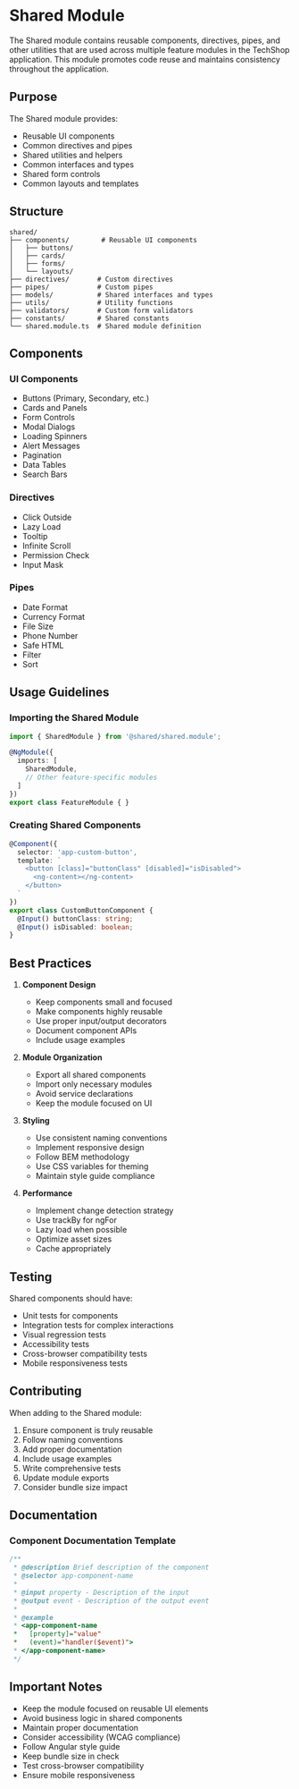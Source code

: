 # Shared Module

The Shared module contains reusable components, directives, pipes, and other utilities that are used across multiple feature modules in the TechShop application. This module promotes code reuse and maintains consistency throughout the application.

## Purpose

The Shared module provides:
- Reusable UI components
- Common directives and pipes
- Shared utilities and helpers
- Common interfaces and types
- Shared form controls
- Common layouts and templates

## Structure

```
shared/
├── components/        # Reusable UI components
│   ├── buttons/
│   ├── cards/
│   ├── forms/
│   └── layouts/
├── directives/       # Custom directives
├── pipes/            # Custom pipes
├── models/           # Shared interfaces and types
├── utils/            # Utility functions
├── validators/       # Custom form validators
├── constants/        # Shared constants
└── shared.module.ts  # Shared module definition
```

## Components

### UI Components
- Buttons (Primary, Secondary, etc.)
- Cards and Panels
- Form Controls
- Modal Dialogs
- Loading Spinners
- Alert Messages
- Pagination
- Data Tables
- Search Bars

### Directives
- Click Outside
- Lazy Load
- Tooltip
- Infinite Scroll
- Permission Check
- Input Mask

### Pipes
- Date Format
- Currency Format
- File Size
- Phone Number
- Safe HTML
- Filter
- Sort

## Usage Guidelines

### Importing the Shared Module

```typescript
import { SharedModule } from '@shared/shared.module';

@NgModule({
  imports: [
    SharedModule,
    // Other feature-specific modules
  ]
})
export class FeatureModule { }
```

### Creating Shared Components

```typescript
@Component({
  selector: 'app-custom-button',
  template: `
    <button [class]="buttonClass" [disabled]="isDisabled">
      <ng-content></ng-content>
    </button>
  `
})
export class CustomButtonComponent {
  @Input() buttonClass: string;
  @Input() isDisabled: boolean;
}
```

## Best Practices

1. **Component Design**
   - Keep components small and focused
   - Make components highly reusable
   - Use proper input/output decorators
   - Document component APIs
   - Include usage examples

2. **Module Organization**
   - Export all shared components
   - Import only necessary modules
   - Avoid service declarations
   - Keep the module focused on UI

3. **Styling**
   - Use consistent naming conventions
   - Implement responsive design
   - Follow BEM methodology
   - Use CSS variables for theming
   - Maintain style guide compliance

4. **Performance**
   - Implement change detection strategy
   - Use trackBy for ngFor
   - Lazy load when possible
   - Optimize asset sizes
   - Cache appropriately

## Testing

Shared components should have:
- Unit tests for components
- Integration tests for complex interactions
- Visual regression tests
- Accessibility tests
- Cross-browser compatibility tests
- Mobile responsiveness tests

## Contributing

When adding to the Shared module:
1. Ensure component is truly reusable
2. Follow naming conventions
3. Add proper documentation
4. Include usage examples
5. Write comprehensive tests
6. Update module exports
7. Consider bundle size impact

## Documentation

### Component Documentation Template
```typescript
/**
 * @description Brief description of the component
 * @selector app-component-name
 * 
 * @input property - Description of the input
 * @output event - Description of the output event
 * 
 * @example
 * <app-component-name
 *   [property]="value"
 *   (event)="handler($event)">
 * </app-component-name>
 */
```

## Important Notes

- Keep the module focused on reusable UI elements
- Avoid business logic in shared components
- Maintain proper documentation
- Consider accessibility (WCAG compliance)
- Follow Angular style guide
- Keep bundle size in check
- Test cross-browser compatibility
- Ensure mobile responsiveness
